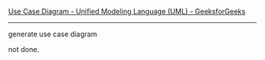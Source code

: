 [Use Case Diagram - Unified Modeling Language (UML) - GeeksforGeeks](https://www.geeksforgeeks.org/system-design/use-case-diagram/)
***


generate use case diagram 

not done. 